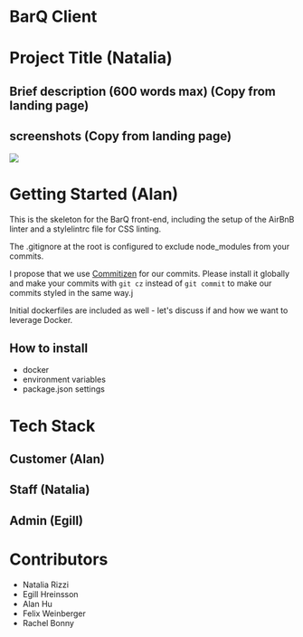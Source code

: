 # BarQ Client

# Project Title (Natalia)
## Brief description (600 words max) (Copy from landing page)
## screenshots (Copy from landing page)
![](http://barq-client/img1.png)

# Getting Started (Alan)
This is the skeleton for the BarQ front-end, including the setup of the AirBnB linter and a stylelintrc file for CSS linting. 

The .gitignore at the root is configured to exclude node_modules from your commits.

I propose that we use [Commitizen](http://commitizen.github.io/cz-cli/) for our commits. Please install it globally and make your commits with `git cz` instead of `git commit` to make our commits styled in the same way.j

Initial dockerfiles are included as well - let's discuss if and how we want to leverage Docker.

## How to install
- docker
- environment variables
- package.json settings

# Tech Stack
## Customer (Alan)
## Staff (Natalia)
## Admin (Egill)

# Contributors
- Natalia Rizzi
- Egill Hreinsson
- Alan Hu
- Felix Weinberger
- Rachel Bonny
